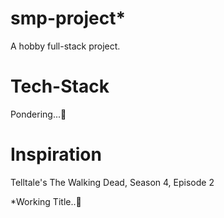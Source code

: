 # smp-project* 
A hobby full-stack project.

# Tech-Stack
Pondering...🌃

# Inspiration
Telltale's The Walking Dead, Season 4, Episode 2

*Working Title..👀
